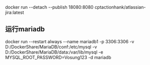 docker run --detach --publish 18080:8080 cptactionhank/atlassian-jira:latest


## 运行mariadb

docker run  --restart always --name mariadb1 -p 3306:3306 -v D:/DockerShare/MariaDB/conf:/etc/mysql -v D:/DockerShare/MariaDB/data:/var/lib/mysql -e MYSQL_ROOT_PASSWORD=Vosung123 -d mariadb